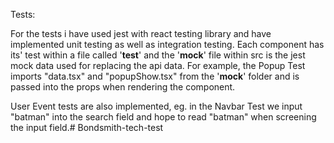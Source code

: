 Tests:

For the tests i have used jest with react testing library and have implemented unit testing as well as integration testing. Each component has its' test within a file called '__test__' and the '__mock__' file within src is the jest mock data used for replacing the api data. For example, the Popup Test imports "data.tsx" and "popupShow.tsx" from the '__mock__' folder and is passed into the props when rendering the component. 

User Event tests are also implemented, eg. in the Navbar Test we input "batman" into the search field and hope to read "batman" when screening the input field.# Bondsmith-tech-test
